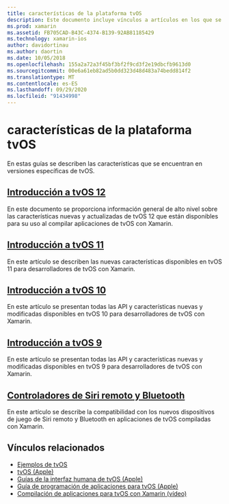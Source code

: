 ```yaml
---
title: características de la plataforma tvOS
description: Este documento incluye vínculos a artículos en los que se describen las características incluidas en diversas versiones de tvOS. También se vincula a un documento que describe los controladores de Siri remoto y Bluetooth.
ms.prod: xamarin
ms.assetid: FB705CAD-B43C-4374-B139-92AB81185429
ms.technology: xamarin-ios
author: davidortinau
ms.author: daortin
ms.date: 10/05/2018
ms.openlocfilehash: 155a2a72a3f45bf3bf2f9cd3f2e19dbcfb9613d0
ms.sourcegitcommit: 00e6a61eb82ad5b0dd323d48d483a74bedd814f2
ms.translationtype: MT
ms.contentlocale: es-ES
ms.lasthandoff: 09/29/2020
ms.locfileid: "91434998"
---
```

# <a name="tvos-platform-features"></a>características de la plataforma tvOS

En estas guías se describen las características que se encuentran en versiones específicas de tvOS.

## <a name="introduction-to-tvos-12"></a>[Introducción a tvOS 12](~/ios/tvos/platform/introduction-to-tvos12/index.md)

En este documento se proporciona información general de alto nivel sobre las características nuevas y actualizadas de tvOS 12 que están disponibles para su uso al compilar aplicaciones de tvOS con Xamarin.

## <a name="introduction-to-tvos-11"></a>[Introducción a tvOS 11](~/ios/tvos/platform/introduction-to-tvos11.md)

En este artículo se describen las nuevas características disponibles en tvOS 11 para desarrolladores de tvOS con Xamarin.

## <a name="introduction-to-tvos-10"></a>[Introducción a tvOS 10](~/ios/tvos/platform/introduction-to-tvos10/index.md)

En este artículo se presentan todas las API y características nuevas y modificadas disponibles en tvOS 10 para desarrolladores de tvOS con Xamarin.

## <a name="introduction-to-tvos-9"></a>[Introducción a tvOS 9](~/ios/tvos/platform/tvos9.md)

En este artículo se presentan todas las API y características nuevas y modificadas disponibles en tvOS 9 para desarrolladores de tvOS con Xamarin.

## <a name="siri-remote-and-bluetooth-controllers"></a>[Controladores de Siri remoto y Bluetooth](~/ios/tvos/platform/remote-bluetooth.md)

En este artículo se describe la compatibilidad con los nuevos dispositivos de juego de Siri remoto y Bluetooth en aplicaciones de tvOS compiladas con Xamarin.

## <a name="related-links"></a>Vínculos relacionados

- [Ejemplos de tvOS](/samples/browse/?products=xamarin&term=Xamarin.iOS%2btvOS)
- [tvOS (Apple)](https://developer.apple.com/tvos/)
- [Guías de la interfaz humana de tvOS (Apple)](https://developer.apple.com/tvos/human-interface-guidelines/)
- [Guía de programación de aplicaciones para tvOS (Apple)](https://developer.apple.com/library/prerelease/tvos/documentation/General/Conceptual/AppleTV_PG/)
- [Compilación de aplicaciones para tvOS con Xamarin (vídeo)](https://university.xamarin.com/lightninglectures/tvos-with-xamarin)
